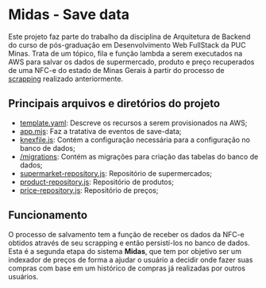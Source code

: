 # Midas - Save data

Este projeto faz parte do trabalho da disciplina de Arquitetura de Backend do curso de pós-graduação em Desenvolvimento Web FullStack da PUC Minas. Trata de um tópico, fila e função lambda a serem executados na AWS para salvar os dados de supermercado, produto e preço recuperados de uma NFC-e do estado de Minas Gerais à partir do processo de [scrapping](https://github.com/RicardoGPP/dwfs-abeol2-midas-scrapper-lambda) realizado anteriormente.

## Principais arquivos e diretórios do projeto

 - [template.yaml](https://github.com/RicardoGPP/dwfs-abeol2-midas-save-data-lambda/blob/main/template.yaml): Descreve os recursos a serem provisionados na AWS;
 - [app.mjs](https://github.com/RicardoGPP/dwfs-abeol2-midas-save-data-lambda/blob/main/hello-world/app.mjs): Faz a tratativa de eventos de save-data;
 - [knexfile.js](https://github.com/RicardoGPP/dwfs-abeol2-midas-save-data-lambda/blob/main/hello-world/knexile.js): Contém a configuração necessária para a configuração no banco de dados;
 - [/migrations](https://github.com/RicardoGPP/dwfs-abeol2-midas-save-data-lambda/blob/main/hello-world/migrations/): Contém as migrações para criação das tabelas do banco de dados;
 - [supermarket-repository.js](https://github.com/RicardoGPP/dwfs-abeol2-midas-save-data-lambda/blob/main/hello-world/repository/supermarket-repository.js): Repositório de supermercados;
 - [product-repository.js](https://github.com/RicardoGPP/dwfs-abeol2-midas-save-data-lambda/blob/main/hello-world/repository/product-repository.js): Repositório de produtos;
 - [price-repository.js](https://github.com/RicardoGPP/dwfs-abeol2-midas-save-data-lambda/blob/main/hello-world/repository/price-repository.js): Repositório de preços;

## Funcionamento

O processo de salvamento tem a função de receber os dados da NFC-e obtidos através de seu scrapping e então persistí-los no banco de dados. Esta é a segunda etapa do sistema **Midas**, que tem por objetivo ser um indexador de preços de forma a ajudar o usuário a decidir onde fazer suas compras com base em um histórico de compras já realizadas por outros usuários.
